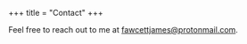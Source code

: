 +++
title = "Contact"
+++

Feel free to reach out to me at [fawcettjames@protonmail.com](mailto:fawcettjames@protonmail.com).